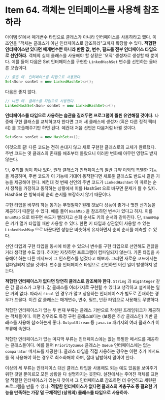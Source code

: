 # Item 64. 객체는 인터페이스를 사용해 참조하라

아이템 51에서 매개변수 타입으로 클래스가 아니라 인터페이스를 사용하라고 했다. 이 조언을 "객체는 클래스가 아닌 인터페이스로 참조하라"고까지 확장할 수 있다. **적합한 인터페이스만 있다면 매개변수뿐 아니라 반환 값, 변수, 필드를 전부 인터페이스 타입으로 선언하라.** 객체의 실제 클래스를 사용해야 할 상황은 '오직' 생성자로 생성할 때 뿐이다. 예를 들어 다음은 Set 인터페이스를 구현한 `LinkedHashSet` 변수를 선언하는 올바른 모습이다.

```java
// 좋은 예. 인터페이스를 타입으로 사용했다.
Set<Son> sonSet = new LinkedHashSet<>();
```

다음은 좋지 않다.

```java
// 나쁜 예. 클래스를 타입으로 사용했다.
LinkedHashSet<Son> sonSet = new LinkedHashSet<>();
```

**인터페이스를 타입으로 사용하는 습관을 길러두면 프로그램이 훨씬 유연해질 것이다.** 나중에 구현 클래스를 교체하고자 한다면 그저 새 클래스에 생성자 (혹은 다른 정적 팩터리) 를 호출해주기만 하면 된다. 예컨대 처음 선언은 다음처럼 바뀔 것이다.

```java
Set<Son> sonSet = new HashSet<>();
```

이것으로 끝! 다른 코드는 전혀 손대지 않고 새로 구현한 클래스로의 교체가 완료됐다. 주변 코드는 옛 클래스의 존재를 애초부터 몰랐으니 이러한 변화에 아무런 영향도 받지 않는다.

단, 주의할 점이 하나 있다. 원래 클래스가 인터페이스의 일반 규약 이외의 특별한 기능을 제공하며, 주변 코드가 이 기능에 기대어 동작한다면 새로운 클래스도 반드시 같은 기능을 제공해야 한다. 예컨대 첫 번째 선언의 주변 코드가 `LinkedHashSet` 이 따르는 순서 정책을 가정하고 동작하는 상황에서 이를 HashSet 으로 바꾸면 문제가 될 수 있다. HashSet 은 방복자의 순회 순서를 보장하지 않기 때문이다.

구현 타입을 바꾸려 하는 동기는 무엇일까? 원래 것보다 성능이 좋거나 멋진 신기능을 제공하기 때문일 수 있다. 예를 들어 `HashMap` 을 참조하던 변수가 있다고 하자. 이를 `EnumMap` 으로 바꾸면 속도가 빨라지고 순회 순서도 키의 순서와 같아진다. 단, `EnumMap` 은 키가 열거 타입일 때만 사용할 수 있다. 한편 키 타입과 상관없이 사용할 수 있는 `LinkedHashMap` 으로 바꾼다면 성능은 비슷하게 유지하면서 순회 순서를 예측할 수 있다.

선언 타입과 구현 타입을 동시에 바꿀 수 있으니 변수를 구현 타입으로 선언해도 괜찮을 거라 생각할 수도 있다. 하지만 자칫하면 프로그램이 컴파일되지 않는다. 기존 타입을 사용해야 하는 다른 메서드에 그 인스턴스를 넘겼다고 해보자. 그러면 새로운 코드에서는 컴파일되지 않을 것이다. 변수를 인터페이스 타입으로 선언하면 이런 일이 발생하지 않는다.

**적합한 인터페이스가 없다면 당연히 클래스로 참조해야 한다.** `String` 과 `BigInteger` 같은 값 클래스가 그렇다. 값 클래스를 여러가지로 구현될 수 있다고 생각하고 설계하는 일은 거의 없다. 따라서 `final` 인 경우가 많고 상응하는 인터페이스가 별도로 존재하는 경우가 드물다. 이런 값 클래스는 매개변수, 변수, 필드, 반환 타입으로 사용해도 무방하다.

적합한 인터페이스가 없는 두 번재 부류는 클래스 기반으로 작성된 프레임워크가 제공하는 객체들이다. 이런 경우라도 특정 구현 클래스보다는 (보통은 추상 클래스인) 기반 클래스를 사용해 참조하는게 좋다. `OutputStream` 등 `java.io` 패키지의 여러 클래스가 이 부류에 속한다.

적합한 인터페이스가 없는 마지막 부류는 인터페이스에는 없는 특별한 메서드를 제공하는 클래스들이다. 예를 들어 `PriorityQueue` 클래스는 `Queue` 인터페이스에는 없는 `comparator` 메서드를 제공한다. 클래스 타입을 직접 사용하는 경우는 이런 추가 메서드를 꼭 사용해야 하는 경우로 최소화해야 하며, 절대 남발하지 말아야 한다.

이상의 세 부류는 인터페이스 대신 클래스 타입을 사용해도 되는 예도 있음을 보여주기 위한 것일 뿐이르모 모든 상황을 다 설명하지는 못한다. 실전에서는 주어진 객체를 표현할 적절한 인터페이스가 있는지 찾아서 그 인터페이스로 참조하면 더 유연하고 세련된 프로그램을 만들 수 있다. **적합한 인터페이스가 없다면 클래스의 계층구조 중 필요한 기능을 만족하는 가장 덜 구체적인 (상위의) 클래스를 타입으로 사용하자.**